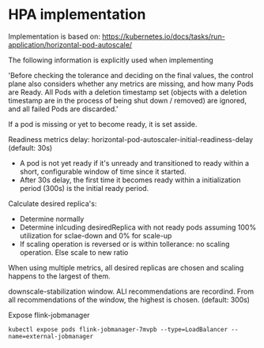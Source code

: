 # HPA implementation
Implementation is based on: https://kubernetes.io/docs/tasks/run-application/horizontal-pod-autoscale/


The following information is explicitly used when implementing

'Before checking the tolerance and deciding on the final values, the control plane also considers whether any metrics are missing, and how many Pods are Ready. All Pods with a deletion timestamp set (objects with a deletion timestamp are in the process of being shut down / removed) are ignored, and all failed Pods are discarded.'

If a pod is missing or yet to become ready, it is set asside.

Readiness metrics delay: horizontal-pod-autoscaler-initial-readiness-delay (default: 30s)
- A pod is not yet ready if it's unready and transitioned to ready within a short, configurable window of time since it started.
- After 30s delay, the first time it becomes ready within a initialization period (300s) is the initial ready period.



Calculate desired replica's:
- Determine normally
- Determine inlcuding desiredReplica with not ready pods assuming 100% utilization for sclae-down and 0% for scale-up
- If scaling operation is reversed or is within tollerance: no scaling operation. Else scale to new ratio

When using multiple metrics, all desired replicas are chosen and scaling happens to the largest of them.

downscale-stabilization window. ALl recommendations are recordind. From all recommendations of the window, the highest is chosen.
(default: 300s)


Expose flink-jobmanager
```angular2html
kubectl expose pods flink-jobmanager-7mvpb --type=LoadBalancer --name=external-jobmanager
```
